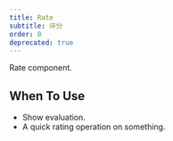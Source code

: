 ```yaml
---
title: Rate
subtitle: 评分
order: 0
deprecated: true
---
```


Rate component.

## When To Use

- Show evaluation.
- A quick rating operation on something.


